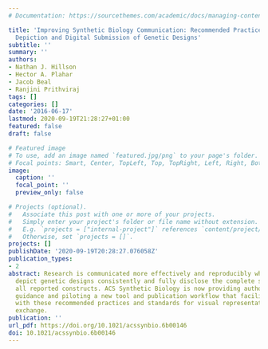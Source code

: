 ```yaml
---
# Documentation: https://sourcethemes.com/academic/docs/managing-content/

title: 'Improving Synthetic Biology Communication: Recommended Practices for Visual
  Depiction and Digital Submission of Genetic Designs'
subtitle: ''
summary: ''
authors:
- Nathan J. Hillson
- Hector A. Plahar
- Jacob Beal
- Ranjini Prithviraj
tags: []
categories: []
date: '2016-06-17'
lastmod: 2020-09-19T21:28:27+01:00
featured: false
draft: false

# Featured image
# To use, add an image named `featured.jpg/png` to your page's folder.
# Focal points: Smart, Center, TopLeft, Top, TopRight, Left, Right, BottomLeft, Bottom, BottomRight.
image:
  caption: ''
  focal_point: ''
  preview_only: false

# Projects (optional).
#   Associate this post with one or more of your projects.
#   Simply enter your project's folder or file name without extension.
#   E.g. `projects = ["internal-project"]` references `content/project/deep-learning/index.md`.
#   Otherwise, set `projects = []`.
projects: []
publishDate: '2020-09-19T20:28:27.076058Z'
publication_types:
- 2
abstract: Research is communicated more effectively and reproducibly when articles
  depict genetic designs consistently and fully disclose the complete sequences of
  all reported constructs. ACS Synthetic Biology is now providing authors with updated
  guidance and piloting a new tool and publication workflow that facilitate compliance
  with these recommended practices and standards for visual representation and data
  exchange.
publication: ''
url_pdf: https://doi.org/10.1021/acssynbio.6b00146
doi: 10.1021/acssynbio.6b00146
---
```

